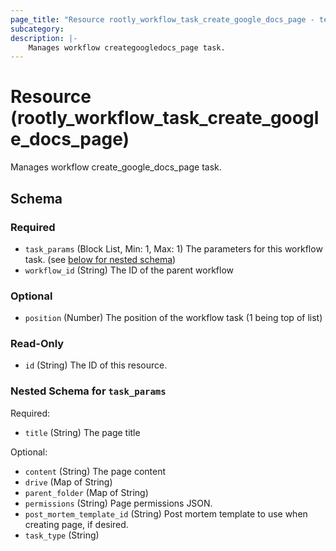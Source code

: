 ```yaml
---
page_title: "Resource rootly_workflow_task_create_google_docs_page - terraform-provider-rootly"
subcategory:
description: |-
    Manages workflow creategoogledocs_page task.
---
```


# Resource (rootly_workflow_task_create_google_docs_page)

Manages workflow create_google_docs_page task.

<!-- schema generated by tfplugindocs -->
## Schema

### Required

- `task_params` (Block List, Min: 1, Max: 1) The parameters for this workflow task. (see [below for nested schema](#nestedblock--task_params))
- `workflow_id` (String) The ID of the parent workflow

### Optional

- `position` (Number) The position of the workflow task (1 being top of list)

### Read-Only

- `id` (String) The ID of this resource.

<a id="nestedblock--task_params"></a>
### Nested Schema for `task_params`

Required:

- `title` (String) The page title

Optional:

- `content` (String) The page content
- `drive` (Map of String)
- `parent_folder` (Map of String)
- `permissions` (String) Page permissions JSON.
- `post_mortem_template_id` (String) Post mortem template to use when creating page, if desired.
- `task_type` (String)

